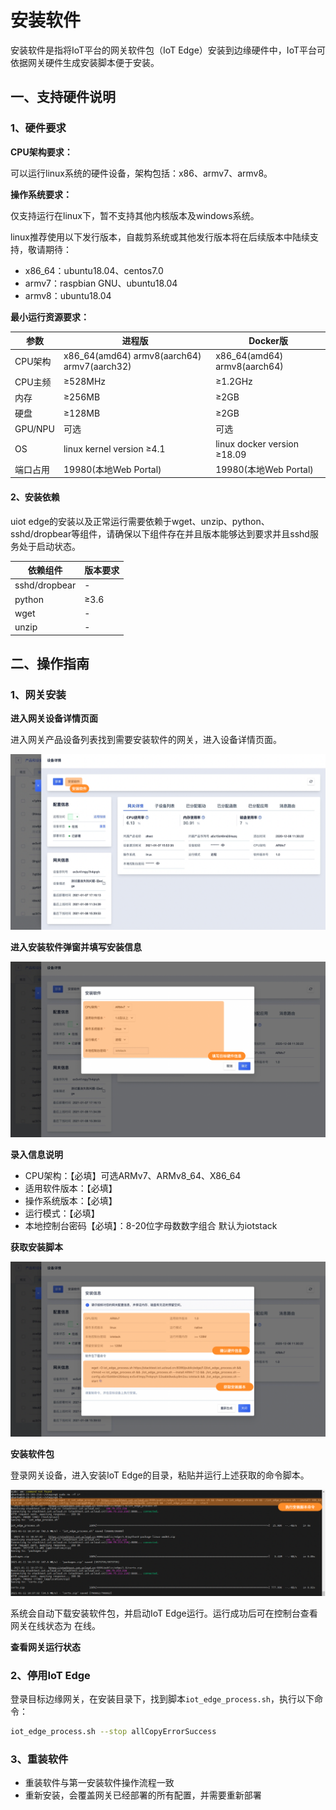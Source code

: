 # 安装软件

安装软件是指将IoT平台的网关软件包（IoT Edge）安装到边缘硬件中，IoT平台可依据网关硬件生成安装脚本便于安装。



## 一、支持硬件说明

### 1、硬件要求

**CPU架构要求：**

可以运行linux系统的硬件设备，架构包括：x86、armv7、armv8。



**操作系统要求：**

仅支持运行在linux下，暂不支持其他内核版本及windows系统。

linux推荐使用以下发行版本，自裁剪系统或其他发行版本将在后续版本中陆续支持，敬请期待：

- x86_64：ubuntu18.04、centos7.0
- armv7：raspbian GNU、ubuntu18.04
- armv8：ubuntu18.04



**最小运行资源要求：**

| 参数     | 进程版                                      | Docker版                     |
| -------- | ------------------------------------------- | ---------------------------- |
| CPU架构  | x86_64(amd64) armv8(aarch64) armv7(aarch32) | x86_64(amd64) armv8(aarch64) |
| CPU主频  | ≥528MHz                                     | ≥1.2GHz                      |
| 内存     | ≥256MB                                      | ≥2GB                         |
| 硬盘     | ≥128MB                                      | ≥2GB                         |
| GPU/NPU  | 可选                                        | 可选                         |
| OS       | linux kernel version ≥4.1                   | linux docker version ≥18.09  |
| 端口占用 | 19980(本地Web Portal)                       | 19980(本地Web Portal)        |



####  2、安装依赖

uiot edge的安装以及正常运行需要依赖于wget、unzip、python、sshd/dropbear等组件，请确保以下组件存在并且版本能够达到要求并且sshd服务处于启动状态。

| 依赖组件      | 版本要求 |
| ------------- | -------- |
| sshd/dropbear | -        |
| python        | ≥3.6     |
| wget          | -        |
| unzip         | -        |



## 二、操作指南

### 1、网关安装

**进入网关设备详情页面**

进入网关产品设备列表找到需要安装软件的网关，进入设备详情页面。

![图片](../../../images/安装软件-1.png)



**进入安装软件弹窗并填写安装信息**

![图片](../../../images/安装软件-2.png)

**录入信息说明**

* CPU架构：【必填】可选ARMv7、ARMv8_64、X86_64
* 适用软件版本：【必填】
* 操作系统版本：【必填】
* 运行模式：【必填】
* 本地控制台密码【必填】：8-20位字母数数字组合 默认为iotstack



**获取安装脚本**

![图片](../../../images/安装软件-3.png)



**安装软件包**

登录网关设备，进入安装IoT Edge的目录，粘贴并运行上述获取的命令脚本。

![图片](../../../images/安装软件-5.png)

系统会自动下载安装软件包，并启动IoT Edge运行。运行成功后可在控制台查看网关在线状态为 在线。



**查看网关运行状态**



### 2、停用IoT Edge

登录目标边缘网关，在安装目录下，找到脚本`iot_edge_process.sh`，执行以下命令：

```bash
iot_edge_process.sh --stop allCopyErrorSuccess
```



### 3、重装软件

* 重装软件与第一安装软件操作流程一致
* 重新安装，会覆盖网关已经部署的所有配置，并需要重新部署

 